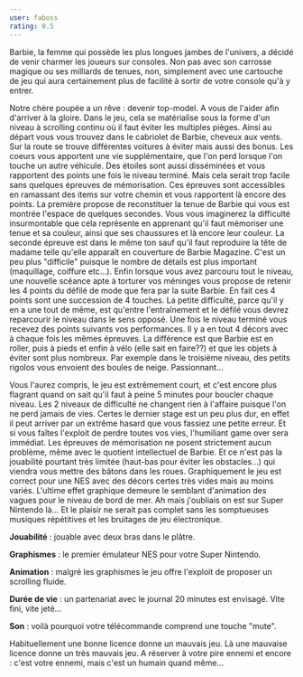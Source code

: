 ```yaml
---
user: faboss
rating: 0.5
---
```

Barbie, la femme qui possède les plus longues jambes de l'univers, a décidé de venir charmer les joueurs sur consoles. Non pas avec son carrosse magique ou ses milliards de tenues, non, simplement avec une cartouche de jeu qui aura certainement plus de facilité à sortir de votre console qu'à y entrer.

Notre chère poupée a un rêve : devenir top-model. A vous de l'aider afin d'arriver à la gloire. Dans le jeu, cela se matérialise sous la forme d'un niveau à scrolling continu où il faut éviter les multiples pièges. Ainsi au départ vous vous trouvez dans le cabriolet de Barbie, cheveux aux vents. Sur la route se trouve différentes voitures à éviter mais aussi des bonus. Les coeurs vous apportent une vie supplémentaire, que l'on perd lorsque l'on touche un autre véhicule. Des étoiles sont aussi disséminées et vous rapportent des points une fois le niveau terminé. Mais cela serait trop facile sans quelques épreuves de mémorisation. Ces épreuves sont accessibles en ramassant des items sur votre chemin et vous rapportent là encore des points. La première propose de reconstituer la tenue de Barbie qui vous est montrée l'espace de quelques secondes. Vous vous imaginerez la difficulté insurmontable que cela représente en apprenant qu'il faut mémoriser une tenue et sa couleur, ainsi que ses chaussures et là encore leur couleur. La seconde épreuve est dans le même ton sauf qu'il faut reproduire la tête de madame telle qu'elle apparaît en couverture de Barbie Magazine. C'est un peu plus "difficile" puisque le nombre de détails est plus important (maquillage, coiffure etc...). Enfin lorsque vous avez parcouru tout le niveau, une nouvelle scéance apte à torturer vos méninges vous propose de retenir les 4 points du défilé de mode que fera par la suite Barbie. En fait ces 4 points sont une succession de 4 touches. La petite difficulté, parce qu'il y en a une tout de même, est qu'entre l'entraînement et le défilé vous devrez reparcourir le niveau dans le sens opposé. Une fois le niveau terminé vous recevez des points suivants vos performances. Il y a en tout 4 décors avec à chaque fois les mêmes épreuves. La différence est que Barbie est en roller, puis à pieds et enfin à vélo (elle sait en faire??) et que les objets à éviter sont plus nombreux. Par exemple dans le troisième niveau, des petits rigolos vous envoient des boules de neige. Passionnant...

Vous l'aurez compris, le jeu est extrêmement court, et c'est encore plus flagrant quand on sait qu'il faut à peine 5 minutes pour boucler chaque niveau. Les 2 niveaux de difficulté ne changent rien à l'affaire puisque l'on ne perd jamais de vies. Certes le dernier stage est un peu plus dur, en effet il peut arriver par un extrême hasard que vous fassiez une petite erreur. Et si vous faîtes l'exploit de perdre toutes vos vies, l'humiliant game over sera immédiat. Les épreuves de mémorisation ne posent strictement aucun problème, même avec le quotient intellectuel de Barbie. Et ce n'est pas la jouabilité pourtant très limitée (haut-bas pour éviter les obstacles...) qui viendra vous mettre des bâtons dans les roues.
Graphiquement le jeu est correct pour une NES avec des décors certes très vides mais au moins variés. L'ultime effet graphique demeure le semblant d'animation des vagues pour le niveau de bord de mer. Ah mais j'oubliais on est sur Super Nintendo là... Et le plaisir ne serait pas complet sans les somptueuses musiques répétitives et les bruitages de jeu électronique.

**Jouabilité** : jouable avec deux bras dans le plâtre.

**Graphismes** : le premier émulateur NES pour votre Super Nintendo.

**Animation** : malgré les graphismes le jeu offre l'exploit de proposer un scrolling fluide.

**Durée de vie** : un partenariat avec le journal 20 minutes est envisagé. Vite fini, vite jeté...

**Son** : voilà pourquoi votre télécommande comprend une touche "mute".

Habituellement une bonne licence donne un mauvais jeu. Là une mauvaise licence donne un très mauvais jeu. A réserver à votre pire ennemi et encore : c'est votre ennemi, mais c'est un humain quand même...

